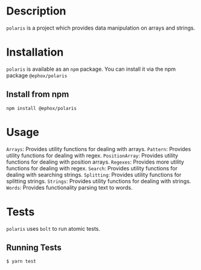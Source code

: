 # Description
`polaris` is a project which provides data manipulation on arrays and strings.
# Installation
`polaris` is available as an `npm` package.  You can install it via the npm package `@ephox/polaris`
## Install from npm
`npm install @ephox/polaris`

# Usage
`Arrays`: Provides utility functions for dealing with arrays.
`Pattern`: Provides utility functions for dealing with regex.
`PositionArray`: Provides utility functions for dealing with position arrays.
`Regexes`: Provides more utility functions for dealing with regex.
`Search`: Provides utility functions for dealing with searching strings.
`Splitting`: Provides utility functions for splitting strings.
`Strings`: Provides utility functions for dealing with strings.
`Words`: Provides functionality parsing text to words.
# Tests
`polaris` uses `bolt` to run atomic tests.
## Running Tests
`$ yarn test`
